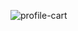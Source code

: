 ![profile-cart](https://user-images.githubusercontent.com/85369490/160294933-a1a6242c-0307-4808-a211-71be92f540f8.png)
